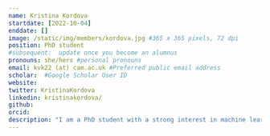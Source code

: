```yaml
---
name: Kristina Kordova
startdate: [2022-10-04]
enddate: []
image: /static/img/members/kordova.jpg #365 x 365 pixels, 72 dpi
position: PhD student
#subsequent:  update once you become an alumnus
pronouns: she/hers #personal pronouns
email: kvk22 (at) cam.ac.uk #Preferred public email address
scholar:  #Google Scholar User ID
website:
twitter: KristinaKordova
linkedin: kristinakordova/
github:
orcid: 
description: "I am a PhD student with a strong interest in machine learning and its use in identifying novel antibiotic resistance mechanisms in the bacterium *Klebsiella pneumoniae*. My research project is co-supervised by Professor Tim Walsh from the University of Oxford. I have previously completed my MSci degree at University College London, where I carried out research under the supervision of Dr. Lucy Van Dorp. My thesis focused on characterising the genetic determinants of antibiotic resistance in the bacteria *Acinetobacter baumannii*. I later joined the research group of Dr. Moritz Treek at The Francis Crick Institute. As a part of my project, I also applied machine learning techniques to the analysis of Perturb-seq data of the parasite *Toxoplasma gondii* and infected human cells to understand host-pathogen interaction. A key aspect of the project was the functional annotation of previously uncharacterised parasite effector proteins."
---
```

